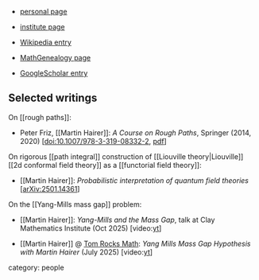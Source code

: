 
* [personal page](https://www.hairer.org/)

* [institute page](https://profiles.imperial.ac.uk/m.hairer)

* [Wikipedia entry](https://en.wikipedia.org/wiki/Martin_Hairer)

* [MathGenealogy page](https://www.genealogy.math.ndsu.nodak.edu/id.php?id=56119)

* [GoogleScholar entry](https://scholar.google.com/citations?user=iEBjl8wAAAAJ&hl=en)

## Selected writings

On [[rough paths]]:

* Peter Friz, [[Martin Hairer]]: *A Course on Rough Paths*, Springer (2014, 2020) &lbrack;[doi:10.1007/978-3-319-08332-2](https://doi.org/10.1007/978-3-319-08332-2), [pdf](http://www.hairer.org/notes/RoughPaths.pdf)&rbrack;

On rigorous [[path integral]] construction of [[Liouville theory|Liouville]] [[2d conformal field theory]] as a [[functorial field theory]]:

* [[Martin Hairer]]: *Probabilistic interpretation of quantum field theories* \[<a href="https://arxiv.org/abs/2501.14361">arXiv:2501.14361</a>\]

On the [[Yang-Mills mass gap]] problem:

* [[Martin Hairer]]: *Yang-Mills and the Mass Gap*, talk at Clay Mathematics Institute (Oct 2025) &lbrack;video:[yt](https://youtu.be/qJOV8NZDUQw)&rbrack;

* [[Martin Hairer]] @ [Tom Rocks Math](https://www.youtube.com/@TomRocksMaths): *Yang Mills Mass Gap Hypothesis with Martin Hairer* (July 2025) &lbrack;video:[yt](https://youtu.be/Ae9lTCUzJjE)&rbrack;




category: people
